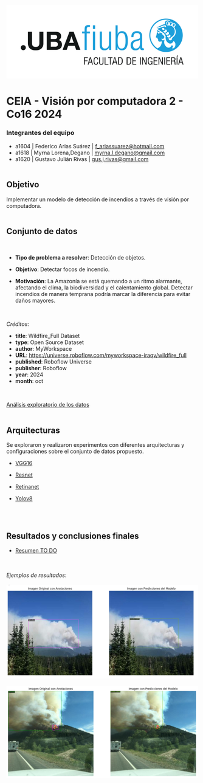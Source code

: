 <img src="./imgs/logo-fiuba.png" alt="Logo"/>

# CEIA - Visión por computadora 2 - Co16 2024

### Integrantes del equipo

* a1604 | Federico Arias Suárez | f_ariassuarez@hotmail.com
* a1618 | Myrna Lorena,Degano | myrna.l.degano@gmail.com
* a1620 | Gustavo Julián Rivas | gus.j.rivas@gmail.com
<br><br>
## Objetivo

Implementar un modelo de detección de incendios a través de visión por computadora.
<br><br>
## Conjunto de datos

<br>

- **Tipo de problema a resolver**: Detección de objetos.    

- **Objetivo**: Detectar focos de incendio.
  
- **Motivación**: La Amazonía se está quemando a un ritmo alarmante, afectando el clima, la biodiversidad y el calentamiento global.  Detectar incendios de manera temprana podría marcar la diferencia para evitar daños mayores.  

<br>

*Créditos*:  

 - **title**: Wildfire_Full Dataset
 - **type**: Open Source Dataset
 - **author**: MyWorkspace
 - **URL**: https://universe.roboflow.com/myworkspace-iraqv/wildfire_full
 - **published**: Roboflow Universe
 - **publisher**: Roboflow
 - **year**: 2024
 - **month**: oct
 
<br>

[Análisis exploratorio de los datos](Dataset_EDA/)
<br><br>

## Arquitecturas

Se exploraron y realizaron experimentos con diferentes arquitecturas y configuraciones sobre el conjunto de datos propuesto.

* [VGG16](Modelo_VGG16)

* [Resnet](Resnet_SSD_50_Tensorflow)

* [Retinanet](Retinanet)

* [Yolov8](Modelo_YOLOV8)

<br><br>
## Resultados y conclusiones finales

* [Resumen TO DO](XXXX)

<br><br>
*Ejemplos de resultados*:
<br><br>
<img src="./Retinanet/sample_results/Retinanet_Img1.png" alt="Ejemplo"/>
<br>
<br>
<img src="./Retinanet/sample_results/Retinanet_Img3.png" alt="Ejemplo"/>

